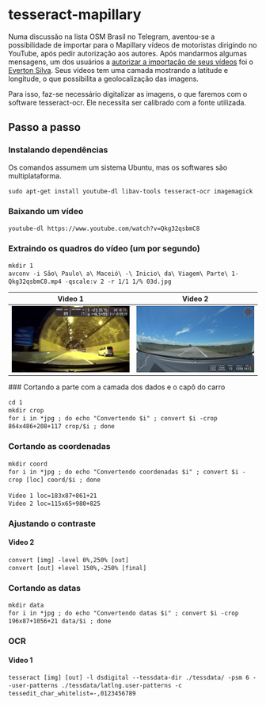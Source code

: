 # tesseract-mapillary

Numa discussão na lista OSM Brasil no Telegram, aventou-se a possibilidade de importar para o Mapillary vídeos de motoristas dirigindo no YouTube, após pedir autorização aos autores. Após mandarmos algumas mensagens, um dos usuários a [autorizar a importação de seus vídeos](http://i.imgur.com/Su6V4Q5.png) foi o [Everton Silva](https://www.youtube.com/user/evertonsilva1986/videos). Seus vídeos tem uma camada mostrando a latitude e longitude, o que possibilita a geolocalização das imagens.

Para isso, faz-se necessário digitalizar as imagens, o que faremos com o software tesseract-ocr. Ele necessita ser calibrado com a fonte utilizada.

## Passo a passo

### Instalando dependências

Os comandos assumem um sistema Ubuntu, mas os softwares são multiplataforma.

    sudo apt-get install youtube-dl libav-tools tesseract-ocr imagemagick

### Baixando um vídeo

    youtube-dl https://www.youtube.com/watch?v=Qkg32qsbmC8

### Extraindo os quadros do vídeo (um por segundo)

    mkdir 1
    avconv -i São\ Paulo\ a\ Maceió\ -\ Inicio\ da\ Viagem\ Parte\ 1-Qkg32qsbmC8.mp4 -qscale:v 2 -r 1/1 1/% 03d.jpg
    
<table>
<thead>
<tr>
<th>Video 1</th>
<th>Video 2</th>
</tr>
</thead>
<tbody>
<tr>
<td><img src="https://github.com/OSMBrasil/tesseract-mapillary/blob/master/imgs/frame-fmt-1.jpg" width="400"></td>
<td><img src="https://github.com/OSMBrasil/tesseract-mapillary/blob/master/imgs/frame-fmt-2.jpg" width="400"></td>
</tr>
</tbody>
</table>
### Cortando a parte com a camada dos dados e o capô do carro

    cd 1
    mkdir crop
    for i in *jpg ; do echo "Convertendo $i" ; convert $i -crop 864x486+208+117 crop/$i ; done

### Cortando as coordenadas

    mkdir coord
    for i in *jpg ; do echo "Convertendo coordenadas $i" ; convert $i -crop [loc] coord/$i ; done

    Video 1 loc=183x87+861+21
    Video 2 loc=115x65+980+825

### Ajustando o contraste

#### Video 2

    convert [img] -level 0%,250% [out]
    convert [out] +level 150%,-250% [final]

### Cortando as datas

    mkdir data
    for i in *jpg ; do echo "Convertendo datas $i" ; convert $i -crop 196x87+1056+21 data/$i ; done

### OCR

#### Video 1

    tesseract [img] [out] -l dsdigital --tessdata-dir ./tessdata/ -psm 6 --user-patterns ./tessdata/latlng.user-patterns -c tessedit_char_whitelist=-,0123456789
